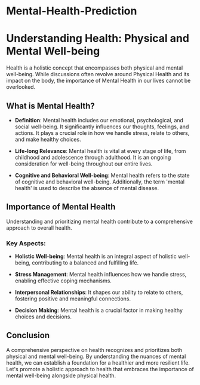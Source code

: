 # Mental-Health-Prediction
# Understanding Health: Physical and Mental Well-being

Health is a holistic concept that encompasses both physical and mental well-being. While discussions often revolve around Physical Health and its impact on the body, the importance of Mental Health in our lives cannot be overlooked.

## What is Mental Health?

- **Definition**: Mental health includes our emotional, psychological, and social well-being. It significantly influences our thoughts, feelings, and actions. It plays a crucial role in how we handle stress, relate to others, and make healthy choices.

- **Life-long Relevance**: Mental health is vital at every stage of life, from childhood and adolescence through adulthood. It is an ongoing consideration for well-being throughout our entire lives.

- **Cognitive and Behavioral Well-being**: Mental health refers to the state of cognitive and behavioral well-being. Additionally, the term 'mental health' is used to describe the absence of mental disease.

## Importance of Mental Health

Understanding and prioritizing mental health contribute to a comprehensive approach to overall health.

### Key Aspects:

- **Holistic Well-being**: Mental health is an integral aspect of holistic well-being, contributing to a balanced and fulfilling life.

- **Stress Management**: Mental health influences how we handle stress, enabling effective coping mechanisms.

- **Interpersonal Relationships**: It shapes our ability to relate to others, fostering positive and meaningful connections.

- **Decision Making**: Mental health is a crucial factor in making healthy choices and decisions.

## Conclusion

A comprehensive perspective on health recognizes and prioritizes both physical and mental well-being. By understanding the nuances of mental health, we can establish a foundation for a healthier and more resilient life. Let's promote a holistic approach to health that embraces the importance of mental well-being alongside physical health.
